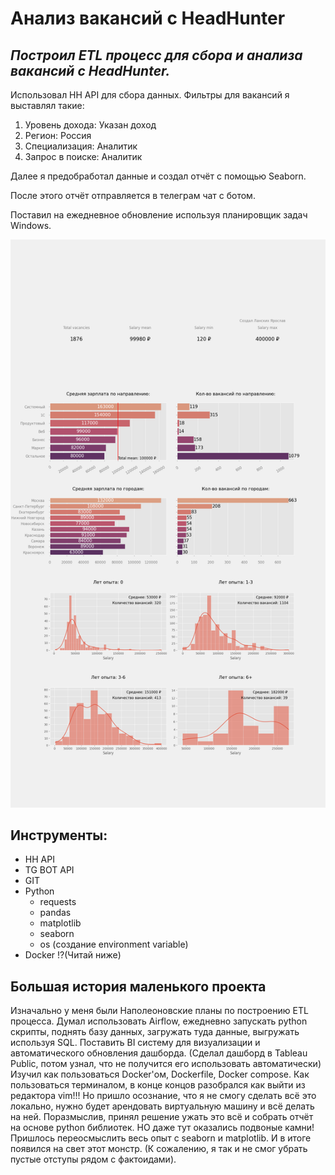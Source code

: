 # **Анализ вакансий с HeadHunter**

## *Построил ETL процесс для сбора и анализа вакансий с HeadHunter.*

Использовал HH API для сбора данных.
Фильтры для вакансий я выставлял такие:

1) Уровень дохода: Указан доход
2) Регион: Россия
3) Специализация: Аналитик
4) Запрос в поиске: Аналитик

Далее я предобработал данные и создал отчёт с помощью Seaborn.

После этого отчёт отправляется в телеграм чат с ботом.

Поставил на ежедневное обновление используя планировщик задач Windows.

![graph](https://github.com/IaroslavLanskikh/Projects/blob/main/pet_hh/boss.png)

## **Инструменты:**
- HH API
- TG BOT API
- GIT
- Python
  - requests
  - pandas
  - matplotlib
  - seaborn
  - os (создание environment variable)
- Docker !?(Читай ниже)
## **Большая история маленького проекта**

Изначально у меня были Наполеоновские планы по построению ETL процесса.
Думал использовать Airflow, ежедневно запускать python скрипты, поднять базу данных, загружать туда данные, выгружать используя SQL.
Поставить BI систему для визуализации и автоматического обновления дашборда. (Сделал дашборд в Tableau Public, потом узнал, что не получится его использовать автоматически)
Изучил как пользоваться Docker'ом, Dockerfile, Docker compose. Как пользоваться терминалом, в конце концов разобрался как выйти из редактора vim!!!
Но пришло осознание, что я не смогу сделать всё это локально, нужно будет арендовать виртуальную машину и всё делать на ней.
Поразмыслив, принял решение ужать это всё и собрать отчёт на основе python библиотек. НО даже тут оказались подвоные камни!
Пришлось переосмыслить весь опыт с seaborn и matplotlib. И в итоге появился на свет этот монстр. (К сожалению, я так и не смог убрать пустые отступы рядом с фактоидами).
